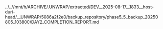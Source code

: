 ../..//mnt/h/ARCHIVE/.UNWRAP/extracted/DEV__2025-08-17__1833__host-duri-head/__UNWRAP/5086a2f2e0/backup_repository/phase5_5_backup_20250805_103800/DAY2_COMPLETION_REPORT.md